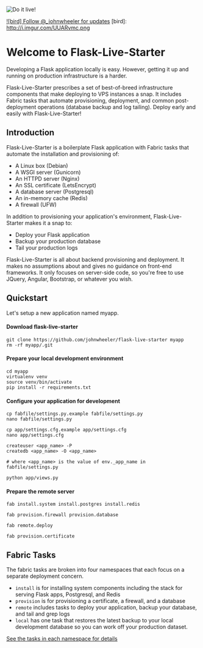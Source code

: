 ![Do it live!](http://i.imgur.com/MgdS9jJ.jpg)

[![bird] Follow @_johnwheeler for updates](https://twitter.com/_johnwheeler)
[bird]: http://i.imgur.com/UUARvmc.png

# Welcome to Flask-Live-Starter

Developing a Flask application locally is easy. However, getting it up and running on production infrastructure is a harder. 

Flask-Live-Starter prescribes a set of best-of-breed infrastructure components that make deploying to VPS instances a snap. It includes Fabric tasks that automate provisioning, deployment, and common post-deployment operations (database backup and log tailing). Deploy early and easily with Flask-Live-Starter!

## Introduction

Flask-Live-Starter is a boilerplate Flask application with Fabric tasks that automate the installation and provisioning of:

* A Linux box (Debian)
* A WSGI server (Gunicorn)
* An HTTPD server (Nginx)
* An SSL certificate (LetsEncrypt)
* A database server (Postgresql)
* An in-memory cache (Redis)
* A firewall (UFW)

In addition to provisioning your application's environment, Flask-Live-Starter makes it a snap to:

* Deploy your Flask application
* Backup your production database
* Tail your production logs

Flask-Live-Starter is all about backend provisioning and deployment. It makes no assumptions about and gives no guidance on front-end frameworks. It only focuses on server-side code, so you're free to use JQuery, Angular, Bootstrap, or whatever you wish.

## Quickstart

Let's setup a new application named myapp.

#### Download flask-live-starter

```
git clone https://github.com/johnwheeler/flask-live-starter myapp
rm -rf myapp/.git
```

#### Prepare your local development environment

```
cd myapp
virtualenv venv
source venv/bin/activate
pip install -r requirements.txt
```

#### Configure your application for development

```
cp fabfile/settings.py.example fabfile/settings.py
nano fabfile/settings.py

cp app/settings.cfg.example app/settings.cfg
nano app/settings.cfg

createuser <app_name> -P
createdb <app_name> -O <app_name>

# where <app_name> is the value of env._app_name in fabfile/settings.py

python app/views.py
```

#### Prepare the remote server

```
fab install.system install.postgres install.redis

fab provision.firewall provision.database

fab remote.deploy

fab provision.certificate
```

## Fabric Tasks

The fabric tasks are broken into four namespaces that each focus on a separate
deployment concern.

* `install` is for installing system components including the stack for serving Flask apps, Postgresql, and Redis
* `provision` is for provisioning a certificate, a firewall, and a database
* `remote` includes tasks to deploy your application, backup your database, and tail and grep logs
* `local` has one task that restores the latest backup to your local development database so you can work off your production dataset.

[See the tasks in each namespace for details](https://github.com/johnwheeler/flask-live-starter/tree/master/fabfile)

<!--

#### `install`

Placeholder

#### `provision`

Placeholder

#### `remote`

Placeholder

#### `local`

Placeholder

## Technology selection

Placeholder

#### Debian

Placeholder

#### Flask

Placeholder

#### Gunicorn

Placeholder

#### Nginx

Placeholder

#### Postgresql

Placeholder

#### Redis

Placeholder
-->
